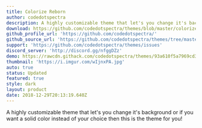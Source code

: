 ```yaml
---
title: Colorize Reborn
author: codedotspectra
description: A highly customizable theme that let's you change it's background or if you want a solid color instead of your choice then this is the theme for you!
download: https://github.com/codedotspectra/themes/blob/master/colorize/colorize_reborn.theme.css
github_profile_url: 'https://github.com/codedotspectra/'
github_source_url: 'https://github.com/codedotspectra/themes/tree/master/colorize'
support: 'https://github.com/codedotspectra/themes/issues'
discord_server: 'http://discord.gg/nfggDZz'
demo: https://rawcdn.githack.com/codedotspectra/themes/93a610f5a7969cd33c286a68816ab428f2e2b1a3/colorize/colorize_reborn.theme.css
thumbnail: 'https://i.imgur.com/wIjnxPA.jpg'
auto: true
status: Updated
featured: true
style: dark
layout: product
date: 2018-12-29T20:13:19.640Z
---
```

A highly customizable theme that let's you change it's background or if you want a solid color instead of your choice then this is the theme for you!